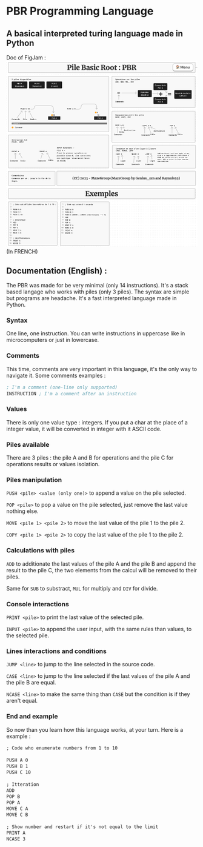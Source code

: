 # PBR Programming Language
## A basical interpreted turing language made in Python
Doc of FigJam :
![PBR Image Doc](assets/imgdocs.png)
(In FRENCH)

## Documentation  (English) :
The PBR was made for be very minimal (only 14 instructions). It's a stack based langage who works with piles (only 3 piles). The syntax are simple but programs are headache. It's a fast interpreted language made in Python.

### Syntax
One line, one instruction. You can write instructions in uppercase like in microcomputers or just in lowercase.

### Comments
This time, comments are very important in this language, it's the only way to navigate it. Some comments examples :
```asm
; I'm a comment (one-line only supported)
INSTRUCTION ; I'm a comment after an instruction
```

### Values
There is only one value type : integers. If you put a char at the place of a integer value, it will be converted in integer with it ASCII code.

### Piles available
There are 3 piles : the pile A and B for operations and the pile C for operations results or values isolation.

### Piles manipulation
`PUSH <pile> <value (only one)>` to append a value on the pile selected.

`POP <pile>` to pop a value on the pile selected, just remove the last value nothing else.

`MOVE <pile 1> <pile 2>` to move the last value of the pile 1 to the pile 2.

`COPY <pile 1> <pile 2>` to copy the last value of the pile 1 to the pile 2.

### Calculations with piles
`ADD` to additionate the last values of the pile A and the pile B and append the result to the pile C, the two elements from the calcul will be removed to their piles.

Same for `SUB` to substract, `MUL` for multiply and `DIV` for divide.

### Console interactions
`PRINT <pile>` to print the last value of the selected pile.

`INPUT <pile>` to append the user input, with the same rules than values, to the selected pile.

### Lines interactions and conditions
`JUMP <line>` to jump to the line selected in the source code.

`CASE <line>` to jump to the line selected if the last values of the pile A and the pile B are equal.

`NCASE <line>` to make the same thing than `CASE` but the condition is if they aren't equal.

### End and example
So now than you learn how this language works, at your turn. Here is a example :
```
; Code who enumerate numbers from 1 to 10

PUSH A 0
PUSH B 1
PUSH C 10

; Itteration
ADD
POP B
POP A
MOVE C A
MOVE C B

; Show number and restart if it's not equal to the limit
PRINT A
NCASE 3
```
